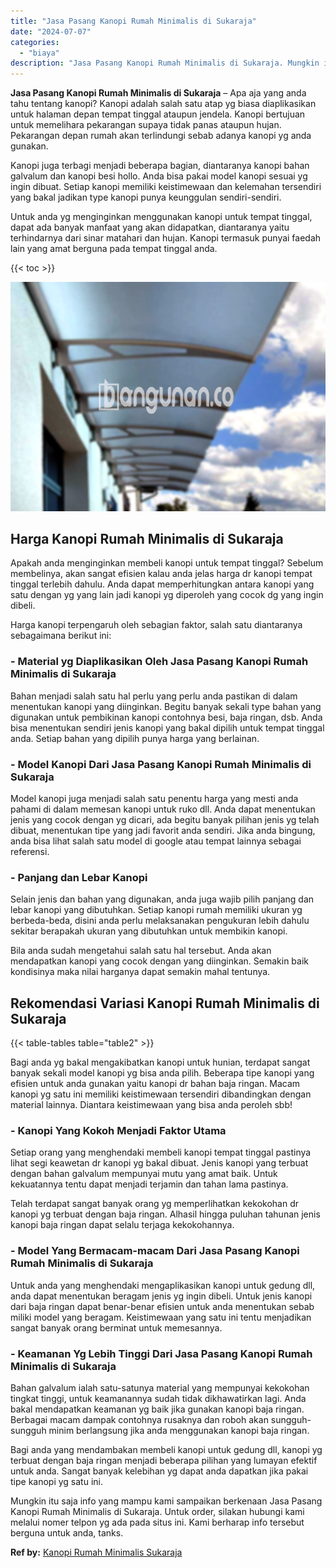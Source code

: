 ```yaml
---
title: "Jasa Pasang Kanopi Rumah Minimalis di Sukaraja"
date: "2024-07-07"
categories: 
  - "biaya"
description: "Jasa Pasang Kanopi Rumah Minimalis di Sukaraja. Mungkin itu saja info yang mampu kami sampaikan berkenaan Jasa Pasang Kanopi Rumah Minimalis di Sukaraja. Unt..."
---
```


**Jasa Pasang Kanopi Rumah Minimalis di Sukaraja** – Apa aja yang anda tahu tentang kanopi? Kanopi adalah salah satu atap yg biasa diaplikasikan untuk halaman depan tempat tinggal ataupun jendela. Kanopi bertujuan untuk memelihara pekarangan supaya tidak panas ataupun hujan. Pekarangan depan rumah akan terlindungi sebab adanya kanopi yg anda gunakan.

Kanopi juga terbagi menjadi beberapa bagian, diantaranya kanopi bahan galvalum dan kanopi besi hollo. Anda bisa pakai model kanopi sesuai yg ingin dibuat. Setiap kanopi memiliki keistimewaan dan kelemahan tersendiri yang bakal jadikan type kanopi punya keunggulan sendiri-sendiri.

Untuk anda yg menginginkan menggunakan kanopi untuk tempat tinggal, dapat ada banyak manfaat yang akan didapatkan, diantaranya yaitu terhindarnya dari sinar matahari dan hujan. Kanopi termasuk punyai faedah lain yang amat berguna pada tempat tinggal anda.

{{< toc >}}

![Jasa Pasang Kanopi Rumah Minimalis di Sukaraja](/images/harga-kanopi-minimalis-21.png)

## Harga Kanopi Rumah Minimalis di Sukaraja

Apakah anda menginginkan membeli kanopi untuk tempat tinggal? Sebelum membelinya, akan sangat efisien kalau anda jelas harga dr kanopi tempat tinggal terlebih dahulu. Anda dapat memperhitungkan antara kanopi yang satu dengan yg yang lain jadi kanopi yg diperoleh yang cocok dg yang ingin dibeli.

Harga kanopi terpengaruh oleh sebagian faktor, salah satu diantaranya sebagaimana berikut ini:

### \- Material yg Diaplikasikan Oleh Jasa Pasang Kanopi Rumah Minimalis di Sukaraja

Bahan menjadi salah satu hal perlu yang perlu anda pastikan di dalam menentukan kanopi yang diinginkan. Begitu banyak sekali type bahan yang digunakan untuk pembikinan kanopi contohnya besi, baja ringan, dsb. Anda bisa menentukan sendiri jenis kanopi yang bakal dipilih untuk tempat tinggal anda. Setiap bahan yang dipilih punya harga yang berlainan.

### \- Model Kanopi Dari Jasa Pasang Kanopi Rumah Minimalis di Sukaraja

Model kanopi juga menjadi salah satu penentu harga yang mesti anda pahami di dalam memesan kanopi untuk ruko dll. Anda dapat menentukan jenis yang cocok dengan yg dicari, ada begitu banyak pilihan jenis yg telah dibuat, menentukan tipe yang jadi favorit anda sendiri. Jika anda bingung, anda bisa lihat salah satu model di google atau tempat lainnya sebagai referensi.

### \- Panjang dan Lebar Kanopi

Selain jenis dan bahan yang digunakan, anda juga wajib pilih panjang dan lebar kanopi yang dibutuhkan. Setiap kanopi rumah memiliki ukuran yg berbeda-beda, disini anda perlu melaksanakan pengukuran lebih dahulu sekitar berapakah ukuran yang dibutuhkan untuk membikin kanopi.

Bila anda sudah mengetahui salah satu hal tersebut. Anda akan mendapatkan kanopi yang cocok dengan yang diinginkan. Semakin baik kondisinya maka nilai harganya dapat semakin mahal tentunya.

## Rekomendasi Variasi Kanopi Rumah Minimalis di Sukaraja

{{< table-tables table="table2" >}}

Bagi anda yg bakal mengakibatkan kanopi untuk hunian, terdapat sangat banyak sekali model kanopi yg bisa anda pilih. Beberapa tipe kanopi yang efisien untuk anda gunakan yaitu kanopi dr bahan baja ringan. Macam kanopi yg satu ini memiliki keistimewaan tersendiri dibandingkan dengan material lainnya. Diantara keistimewaan yang bisa anda peroleh sbb!

### \- Kanopi Yang Kokoh Menjadi Faktor Utama

Setiap orang yang menghendaki membeli kanopi tempat tinggal pastinya lihat segi keawetan dr kanopi yg bakal dibuat. Jenis kanopi yang terbuat dengan bahan galvalum mempunyai mutu yang amat baik. Untuk kekuatannya tentu dapat menjadi terjamin dan tahan lama pastinya.

Telah terdapat sangat banyak orang yg memperlihatkan kekokohan dr kanopi yg terbuat dengan baja ringan. Alhasil hingga puluhan tahunan jenis kanopi baja ringan dapat selalu terjaga kekokohannya.

### \- Model Yang Bermacam-macam Dari Jasa Pasang Kanopi Rumah Minimalis di Sukaraja

Untuk anda yang menghendaki mengaplikasikan kanopi untuk gedung dll, anda dapat menentukan beragam jenis yg ingin dibeli. Untuk jenis kanopi dari baja ringan dapat benar-benar efisien untuk anda menentukan sebab miliki model yang beragam. Keistimewaan yang satu ini tentu menjadikan sangat banyak orang berminat untuk memesannya.

### \- Keamanan Yg Lebih Tinggi Dari Jasa Pasang Kanopi Rumah Minimalis di Sukaraja

Bahan galvalum ialah satu-satunya material yang mempunyai kekokohan tingkat tinggi, untuk keamanannya sudah tidak dikhawatirkan lagi. Anda bakal mendapatkan keamanan yg baik jika gunakan kanopi baja ringan. Berbagai macam dampak contohnya rusaknya dan roboh akan sungguh-sungguh minim berlangsung jika anda menggunakan kanopi baja ringan.

Bagi anda yang mendambakan membeli kanopi untuk gedung dll, kanopi yg terbuat dengan baja ringan menjadi beberapa pilihan yang lumayan efektif untuk anda. Sangat banyak kelebihan yg dapat anda dapatkan jika pakai tipe kanopi yg satu ini.

Mungkin itu saja info yang mampu kami sampaikan berkenaan Jasa Pasang Kanopi Rumah Minimalis di Sukaraja. Untuk order, silakan hubungi kami melalui nomer telpon yg ada pada situs ini. Kami berharap info tersebut berguna untuk anda, tanks.

**Ref by:**  [Kanopi Rumah Minimalis Sukaraja](https://id.wikipedia.org/wiki/Kanopi)
